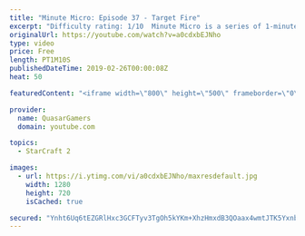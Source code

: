 ```yaml
---
title: "Minute Micro: Episode 37 - Target Fire"
excerpt: "Difficulty rating: 1/10  Minute Micro is a series of 1-minute videos explaining how to perform common micro techniques. This episode is on target firing.  twitch.tv/Quasarprintf"
originalUrl: https://youtube.com/watch?v=a0cdxbEJNho
type: video
price: Free
length: PT1M10S
publishedDateTime: 2019-02-26T00:00:08Z
heat: 50

featuredContent: "<iframe width=\"800\" height=\"500\" frameborder=\"0\" src=\"https://www.youtube.com/embed/a0cdxbEJNho\" allow=\"accelerometer; autoplay; encrypted-media; gyroscope; picture-in-picture\" allowfullscreen></iframe>"

provider:
  name: QuasarGamers
  domain: youtube.com

topics:
  - StarCraft 2

images:
  - url: https://i.ytimg.com/vi/a0cdxbEJNho/maxresdefault.jpg
    width: 1280
    height: 720
    isCached: true

secured: "Ynht6Uq6tEZGRlHxc3GCFTyv3TgOh5kYKm+XhzHmxdB3QOaax4wmtJTK5YxnbPHF5J0Td7MhN6zmbs4mQ2Kt/HQfXejPxnXDm6tQ61t6IlGsvhtznn5bnDAl44/gq5UrwaH0LvMMil4UMGuaRIJTHsjkReiC57eEcGynIIZ+/OZB0FTyuhLfKB7ebO4KUIzTUyof3VnyZyZrSApUqT5r2efNPiRGuNDP7AblzB9rI+e2ff+KD7F8dqwDE2LlDgyiIjcoADwEprgIjko4GuWJ4GoYIq23h2XVfNYx5VCKvSv5qOviTxm12IYltsGzPQisb0If108XJGfnNVajBbNV1EckzCJhOQR29310P+QVMX+jVilzNMpph9FrSEPcmtpmM+BMkmly9+YLhUFyqAy0P3TokddCoRHF+eVqgEc2NPM=;ERHV3S8Z5YWTzBO9qtv/rg=="
---
```


